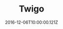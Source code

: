 ---
title: Twigo
date: "2016-12-06T10:00:00.121Z"
template: "project"
draft: false
# slug: "/projects/twigo/"
# category: "Design Inspiration"
# tags:
#   - "Handwriting"
#   - "Learning to write"
links:
  - title: GitHub
    link: https://github.com/gokatz/twigo
description: "My first, my own twitter bot for retweets! Creating a twitter bot is never going to be easier. Just clone my skeleton. Feed your query, whatever it may be... cat, react, space! and deploy to kick your bot to production"
---